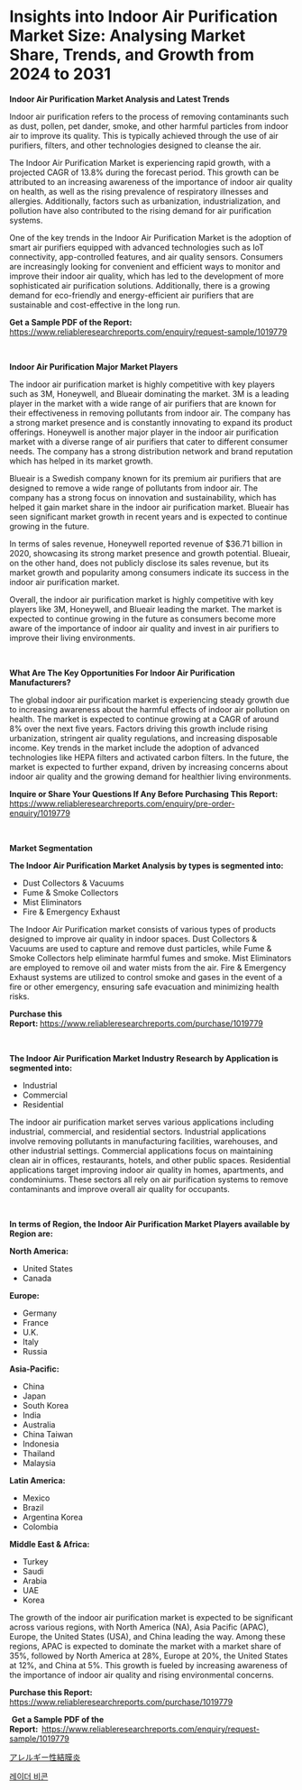 <p><h1>Insights into Indoor Air Purification Market Size: Analysing Market Share, Trends, and Growth from 2024 to 2031</h1></p><p><strong>Indoor Air Purification Market Analysis and Latest Trends</strong></p>
<p><p>Indoor air purification refers to the process of removing contaminants such as dust, pollen, pet dander, smoke, and other harmful particles from indoor air to improve its quality. This is typically achieved through the use of air purifiers, filters, and other technologies designed to cleanse the air.</p><p>The Indoor Air Purification Market is experiencing rapid growth, with a projected CAGR of 13.8% during the forecast period. This growth can be attributed to an increasing awareness of the importance of indoor air quality on health, as well as the rising prevalence of respiratory illnesses and allergies. Additionally, factors such as urbanization, industrialization, and pollution have also contributed to the rising demand for air purification systems.</p><p>One of the key trends in the Indoor Air Purification Market is the adoption of smart air purifiers equipped with advanced technologies such as IoT connectivity, app-controlled features, and air quality sensors. Consumers are increasingly looking for convenient and efficient ways to monitor and improve their indoor air quality, which has led to the development of more sophisticated air purification solutions. Additionally, there is a growing demand for eco-friendly and energy-efficient air purifiers that are sustainable and cost-effective in the long run.</p></p>
<p><strong>Get a Sample PDF of the Report:&nbsp;</strong> <a href="https://www.reliableresearchreports.com/enquiry/request-sample/1019779">https://www.reliableresearchreports.com/enquiry/request-sample/1019779</a></p>
<p>&nbsp;</p>
<p><strong>Indoor Air Purification Major Market Players</strong></p>
<p><p>The indoor air purification market is highly competitive with key players such as 3M, Honeywell, and Blueair dominating the market. 3M is a leading player in the market with a wide range of air purifiers that are known for their effectiveness in removing pollutants from indoor air. The company has a strong market presence and is constantly innovating to expand its product offerings. Honeywell is another major player in the indoor air purification market with a diverse range of air purifiers that cater to different consumer needs. The company has a strong distribution network and brand reputation which has helped in its market growth.</p><p>Blueair is a Swedish company known for its premium air purifiers that are designed to remove a wide range of pollutants from indoor air. The company has a strong focus on innovation and sustainability, which has helped it gain market share in the indoor air purification market. Blueair has seen significant market growth in recent years and is expected to continue growing in the future.</p><p>In terms of sales revenue, Honeywell reported revenue of $36.71 billion in 2020, showcasing its strong market presence and growth potential. Blueair, on the other hand, does not publicly disclose its sales revenue, but its market growth and popularity among consumers indicate its success in the indoor air purification market.</p><p>Overall, the indoor air purification market is highly competitive with key players like 3M, Honeywell, and Blueair leading the market. The market is expected to continue growing in the future as consumers become more aware of the importance of indoor air quality and invest in air purifiers to improve their living environments.</p></p>
<p>&nbsp;</p>
<p><strong>What Are The Key Opportunities For Indoor Air Purification Manufacturers?</strong></p>
<p><p>The global indoor air purification market is experiencing steady growth due to increasing awareness about the harmful effects of indoor air pollution on health. The market is expected to continue growing at a CAGR of around 8% over the next five years. Factors driving this growth include rising urbanization, stringent air quality regulations, and increasing disposable income. Key trends in the market include the adoption of advanced technologies like HEPA filters and activated carbon filters. In the future, the market is expected to further expand, driven by increasing concerns about indoor air quality and the growing demand for healthier living environments.</p></p>
<p><strong>Inquire or Share Your Questions If Any Before Purchasing This Report:</strong> <a href="https://www.reliableresearchreports.com/enquiry/pre-order-enquiry/1019779">https://www.reliableresearchreports.com/enquiry/pre-order-enquiry/1019779</a></p>
<p>&nbsp;</p>
<p><strong>Market Segmentation</strong></p>
<p><strong>The Indoor Air Purification Market Analysis by types is segmented into:</strong></p>
<p><ul><li>Dust Collectors & Vacuums</li><li>Fume & Smoke Collectors</li><li>Mist Eliminators</li><li>Fire & Emergency Exhaust</li></ul></p>
<p><p>The Indoor Air Purification market consists of various types of products designed to improve air quality in indoor spaces. Dust Collectors & Vacuums are used to capture and remove dust particles, while Fume & Smoke Collectors help eliminate harmful fumes and smoke. Mist Eliminators are employed to remove oil and water mists from the air. Fire & Emergency Exhaust systems are utilized to control smoke and gases in the event of a fire or other emergency, ensuring safe evacuation and minimizing health risks.</p></p>
<p><strong>Purchase this Report:&nbsp;</strong><a href="https://www.reliableresearchreports.com/purchase/1019779">https://www.reliableresearchreports.com/purchase/1019779</a></p>
<p>&nbsp;</p>
<p><strong>The Indoor Air Purification Market Industry Research by Application is segmented into:</strong></p>
<p><ul><li>Industrial</li><li>Commercial</li><li>Residential</li></ul></p>
<p><p>The indoor air purification market serves various applications including industrial, commercial, and residential sectors. Industrial applications involve removing pollutants in manufacturing facilities, warehouses, and other industrial settings. Commercial applications focus on maintaining clean air in offices, restaurants, hotels, and other public spaces. Residential applications target improving indoor air quality in homes, apartments, and condominiums. These sectors all rely on air purification systems to remove contaminants and improve overall air quality for occupants.</p></p>
<p>&nbsp;</p>
<p><strong>In terms of Region, the Indoor Air Purification Market Players available by Region are:</strong></p>
<p>
    <p> <strong> North America: </strong>
        <ul>
            <li>United States</li>
            <li>Canada</li>
        </ul>
        </p> 
    <p> <strong> Europe: </strong>
        <ul>
            <li>Germany</li>
            <li>France</li>
            <li>U.K.</li>
            <li>Italy</li>
            <li>Russia</li>
        </ul>
        </p> 
    <p> <strong> Asia-Pacific: </strong>
        <ul>
            <li>China</li>
            <li>Japan</li>
            <li>South Korea</li>
            <li>India</li>
            <li>Australia</li>
            <li>China Taiwan</li>
            <li>Indonesia</li>
            <li>Thailand</li>
            <li>Malaysia</li>
        </ul>
        </p> 
    <p> <strong> Latin America: </strong>
        <ul>
            <li>Mexico</li>
            <li>Brazil</li>
            <li>Argentina Korea</li>
            <li>Colombia</li>
        </ul>
        </p> 
    <p> <strong> Middle East & Africa: </strong>
        <ul>
            <li>Turkey</li>
            <li>Saudi</li>
            <li>Arabia</li>
            <li>UAE</li>
            <li>Korea</li>
        </ul>
    </p>
    </p>
<p><p>The growth of the indoor air purification market is expected to be significant across various regions, with North America (NA), Asia Pacific (APAC), Europe, the United States (USA), and China leading the way. Among these regions, APAC is expected to dominate the market with a market share of 35%, followed by North America at 28%, Europe at 20%, the United States at 12%, and China at 5%. This growth is fueled by increasing awareness of the importance of indoor air quality and rising environmental concerns.</p></p>
<p><strong>Purchase this Report: </strong><a href="https://www.reliableresearchreports.com/purchase/1019779">https://www.reliableresearchreports.com/purchase/1019779</a></p>
<p>&nbsp;<strong>Get a Sample PDF of the Report:&nbsp;&nbsp;</strong><a href="https://www.reliableresearchreports.com/enquiry/request-sample/1019779">https://www.reliableresearchreports.com/enquiry/request-sample/1019779</a></p>
<p><strong></strong></p>
<p><p><a href="https://medium.com/@anabelavenport7854/%E3%82%A2%E3%83%AC%E3%83%AB%E3%82%AE%E3%83%BC%E6%80%A7%E7%B5%90%E8%86%9C%E7%82%8E%E3%81%AE%E5%B8%82%E5%A0%B4%E3%82%B7%E3%82%A7%E3%82%A2%E3%81%AE%E5%A4%89%E5%8C%96%E3%81%A8%E5%B8%82%E5%A0%B4%E6%88%90%E9%95%B7%E3%81%AE%E3%83%88%E3%83%AC%E3%83%B3%E3%83%89-2024%E5%B9%B4%E3%81%8B%E3%82%892031%E5%B9%B4%E3%81%BE%E3%81%A7-e60eaa29779c">アレルギー性結膜炎</a></p><p><a href="https://medium.com/@dunce678678/%EB%9D%BC%EB%8B%A4-%EB%B9%84%EC%BD%98-%EC%8B%9C%EC%9E%A5-%EC%A0%90%EC%9C%A0%EC%9C%A8-%EC%A7%84%ED%99%94-%EB%B0%8F-%EC%8B%9C%EC%9E%A5-%EC%84%B1%EC%9E%A5-%EB%8F%99%ED%96%A5-2024%EB%85%84-2031%EB%85%84-4eaf9493345e">레이더 비콘</a></p></p>